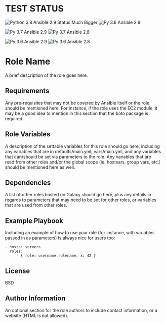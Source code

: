 TEST STATUS
============
![Python 3.8 Ansible 2.9 Status Much Bigger](https://github.com/joej164/ansible_test_role/workflows/Python%203.8%20Ansible%202.9%20Status/badge.svg)
![Py 3.8 Ansible 2.8](https://github.com/joej164/ansible_test_role/workflows/Py%203.8%20Ansible%202.8/badge.svg?branch=master)

![Py 3.7 Ansible 2.9](https://github.com/joej164/ansible_test_role/workflows/Py%203.7%20Ansible%202.9/badge.svg)
![Py 3.7 Ansible 2.8](https://github.com/joej164/ansible_test_role/workflows/Py%203.7%20Ansible%202.8/badge.svg)

![Py 3.6 Ansible 2.9](https://github.com/joej164/ansible_test_role/workflows/Py%203.6%20Ansible%202.9/badge.svg)
![Py 3.6 Ansible 2.8](https://github.com/joej164/ansible_test_role/workflows/Py%203.6%20Ansible%202.8/badge.svg)




Role Name
=========

A brief description of the role goes here.

Requirements
------------

Any pre-requisites that may not be covered by Ansible itself or the role should be mentioned here. For instance, if the role uses the EC2 module, it may be a good idea to mention in this section that the boto package is required.

Role Variables
--------------

A description of the settable variables for this role should go here, including any variables that are in defaults/main.yml, vars/main.yml, and any variables that can/should be set via parameters to the role. Any variables that are read from other roles and/or the global scope (ie. hostvars, group vars, etc.) should be mentioned here as well.

Dependencies
------------

A list of other roles hosted on Galaxy should go here, plus any details in regards to parameters that may need to be set for other roles, or variables that are used from other roles.

Example Playbook
----------------

Including an example of how to use your role (for instance, with variables passed in as parameters) is always nice for users too:

    - hosts: servers
      roles:
         - { role: username.rolename, x: 42 }

License
-------

BSD

Author Information
------------------

An optional section for the role authors to include contact information, or a website (HTML is not allowed).
